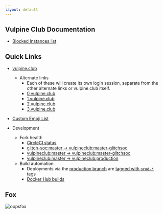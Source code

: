 ```yaml
---
layout: default
---
```


## Vulpine Club Documentation

- [Blocked Instances list](/blocklist)

## Quick Links

- [vulpine.club](https://vulpine.club/)
    - Alternate links
      - Each of these will create its own login session, separate from the other alternate links or vulpine.club itself.
      - [0.vulpine.club](https://0.vulpine.club/)
      - [1.vulpine.club](https://1.vulpine.club/)
      - [2.vulpine.club](https://2.vulpine.club/)
      - [3.vulpine.club](https://3.vulpine.club/)

- [Custom Emoji List](https://emojos.in/vulpine.club)

- Development
  - Fork health
    - [CircleCI status](https://circleci.com/gh/vulpineclub)
    - [glitch-soc:master -> vulpineclub:master-glitchsoc](https://github.com/vulpineclub/mastodon/compare/master-glitchsoc...glitch-soc:master)
    - [vulpineclub:master -> vulpineclub:master-glitchsoc](https://github.com/vulpineclub/mastodon/compare/master-glitchsoc...vulpineclub:master)
    - [vulpineclub:master -> vulpineclub:production](https://github.com/vulpineclub/mastodon/compare/production...vulpineclub:master)
  - Build automation
    - Deployments via the [production branch](https://github.com/vulpineclub/mastodon/tree/production) are [tagged with `prod-*` tags](https://github.com/vulpineclub/mastodon/tags)
    - [Docker Hub builds](https://hub.docker.com/r/vulpineclub/mastodon/builds/)

## Fox

![oopsfox](https://vulpine.club/oops.gif)
